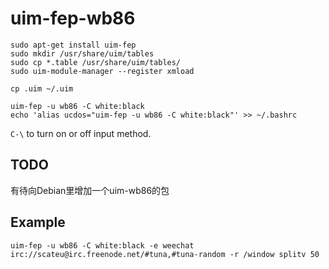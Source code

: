 # uim-fep-wb86

```
sudo apt-get install uim-fep
sudo mkdir /usr/share/uim/tables
sudo cp *.table /usr/share/uim/tables/
sudo uim-module-manager --register xmload
```

```
cp .uim ~/.uim
```


```
uim-fep -u wb86 -C white:black
echo 'alias ucdos="uim-fep -u wb86 -C white:black"' >> ~/.bashrc
```

`C-\` to turn on or off input method.


## TODO

有待向Debian里增加一个uim-wb86的包


## Example

```
uim-fep -u wb86 -C white:black -e weechat irc://scateu@irc.freenode.net/#tuna,#tuna-random -r /window splitv 50
```

